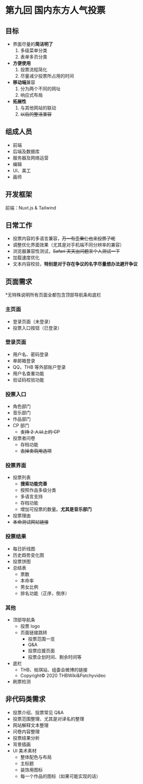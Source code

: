 # **第九回 国内东方人气投票**

## 目标

- 界面尽量的**简洁明了**
  1. 多级菜单分类
  2. 表单多页分类
- **方便使用**
  1. 投票流程简化
  2. 尽量减少投票所占用的时间
- **移动端**兼容
  1. 分为两个不同的网址
  2. 响应式布局
- **拓展性**
  1. 与其他网站的联动
  2. ~~以后的整活兼容~~

## 组成人员

- 前端
- 后端及数据库
- 服务器及网络运营
- 编辑
- UI、美工
- 画师

## 开发框架

前端：Nuxt.js & Tailwind

## 日常工作

- 投票内容的多语言兼容，~~万一有歪果仁也来投票了呢~~
- 调整优化界面效果（尤其是对手机端不同分辨率的兼容）
- 浏览器兼容性测试，~~Safari 天天出问题来个人测试一下~~
- 加载速度优化
- 文本内容校验，**特别是对于存在争议的名字尽量想办法避开争议**

## 页面需求

\*无特殊说明所有页面全都包含顶部导航条和底栏

### 主页面

- 登录页面（未登录）
- 投票入口按钮（已登录）

### 登录页面

- 用户名、密码登录
- 单邮箱登录
- QQ，THB 等外部账户登录
- 用户名查重功能
- 验证码校验功能

### 投票入口

- 角色部门
- 音乐部门
- 作品部门
- CP 部门
  - ~~支持 2 人以上的 CP~~
- 投票者问卷
  - 存档功能
  - ~~去掉卖萌用选项~~

### 投票界面

- 投票列表
  - **搜索功能完善**
  - 按照作品多级分类
  - 多语言支持
  - 存档功能
  - 增加可投票的数量。**尤其是音乐部门**
- 投票理由
- ~~本命测试网站链接~~

### 投票结果

- 每日折线图
- 历史趋势变化图
- 投票饼图
- 总结表
  - 票数
  - 本命率
  - 男女比例
  - 排名功能（正序，倒序）

### 其他

- 顶部导航条
  - 投票 logo
  - 页面链接跳转
    - 投票范围一览
    - Q&A
    - 投票应援页面
    - 投票企划时间、剩余时间等
- 底栏
  - THB、帕琪站、组委会微博的链接
  - Copyright© 2020 THBWiki&Patchyvideo
- 刷票检测

## 非代码类需求

- 投票介绍、投票常见 Q&A
- 投票范围整理、尤其是对译名的整理
- 网站解释文本整理
- 问卷内容整理
- 投票结果分析
- 背景插画
- UI 美术素材
  - 整体配色与布局
  - 主标题
  - 装饰用图标
  - 每一个作品的图标（如果可能实现的话）
